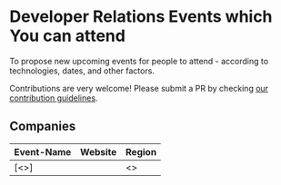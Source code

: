 # Developer Relations Events which You can attend

To propose new upcoming events for people to attend - according to technologies, dates, and other factors.

Contributions are very welcome! Please submit a PR by checking
[our contribution guidelines](https://github.com/rohitg00/developer-relations/blob/main/contributing.md).

## Companies

Event-Name | Website | Region
------------ | ------- | -------
[<>] | <link> | <>

